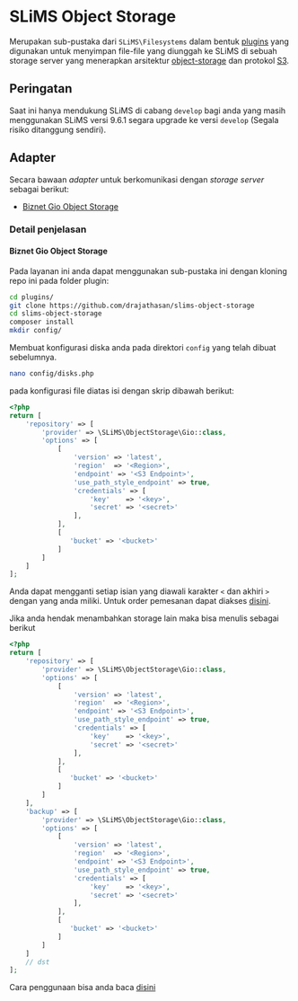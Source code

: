 # SLiMS Object Storage
Merupakan sub-pustaka dari ```SLiMS\Filesystems``` dalam bentuk [plugins](https://slims.web.id/docs/development-guide/Plugin/Intro/) yang digunakan untuk menyimpan file-file yang diunggah ke SLiMS di sebuah storage server yang menerapkan arsitektur [object-storage](https://cloudmatika.co.id/blog-detail/object-storage) dan protokol [S3](https://idcloudhost.com/blog/mengenal-protokol-object-storage-s3/).

## Peringatan
Saat ini hanya mendukung SLiMS di cabang ```develop``` bagi anda yang masih menggunakan SLiMS versi 9.6.1 segara upgrade ke versi ```develop``` (Segala risiko ditanggung sendiri).

## Adapter
Secara bawaan *adapter* untuk berkomunikasi dengan *storage server* sebagai berikut:
* [Biznet Gio Object Storage](#biznet-gio-object-storage)
### Detail penjelasan
#### Biznet Gio Object Storage
Pada layanan ini anda dapat menggunakan sub-pustaka ini dengan kloning repo ini pada folder plugin:
```bash
cd plugins/
git clone https://github.com/drajathasan/slims-object-storage
cd slims-object-storage
composer install
mkdir config/
```
Membuat konfigurasi diska anda pada direktori ```config``` yang telah dibuat sebelumnya.
```bash
nano config/disks.php
```
pada konfigurasi file diatas isi dengan skrip dibawah berikut:
```php
<?php
return [
    'repository' => [
        'provider' => \SLiMS\ObjectStorage\Gio::class,
        'options' => [
            [
                'version' => 'latest',
                'region'  => '<Region>',
                'endpoint' => '<S3 Endpoint>',
                'use_path_style_endpoint' => true,
                'credentials' => [
                    'key'    => '<key>',
                    'secret' => '<secret>'
                ],
            ],
            [
               'bucket' => '<bucket>'
            ]
        ]
    ]
];
```
Anda dapat mengganti setiap isian yang diawali karakter ```<``` dan akhiri ```>``` dengan yang anda miliki. Untuk order pemesanan dapat diakses [disini](https://www.biznetgio.com/product/neo-object-storage).

Jika anda hendak menambahkan storage lain maka bisa menulis sebagai berikut
```php
<?php
return [
    'repository' => [
        'provider' => \SLiMS\ObjectStorage\Gio::class,
        'options' => [
            [
                'version' => 'latest',
                'region'  => '<Region>',
                'endpoint' => '<S3 Endpoint>',
                'use_path_style_endpoint' => true,
                'credentials' => [
                    'key'    => '<key>',
                    'secret' => '<secret>'
                ],
            ],
            [
               'bucket' => '<bucket>'
            ]
        ]
    ],
    'backup' => [
        'provider' => \SLiMS\ObjectStorage\Gio::class,
        'options' => [
            [
                'version' => 'latest',
                'region'  => '<Region>',
                'endpoint' => '<S3 Endpoint>',
                'use_path_style_endpoint' => true,
                'credentials' => [
                    'key'    => '<key>',
                    'secret' => '<secret>'
                ],
            ],
            [
               'bucket' => '<bucket>'
            ]
        ]
    ]
    // dst
];
```

Cara penggunaan bisa anda baca [disini](https://slims.web.id/docs/development-guide/Storage/Intro/)